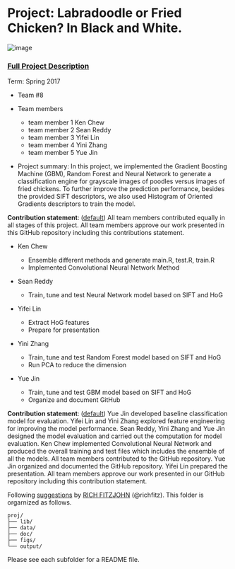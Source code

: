 # Project: Labradoodle or Fried Chicken? In Black and White. 
![image](figs/poodleKFC.jpg)

### [Full Project Description](doc/project3_desc.html)

Term: Spring 2017

+ Team #8
+ Team members
	+ team member 1 Ken Chew
	+ team member 2 Sean Reddy
	+ team member 3 Yifei Lin
	+ team member 4 Yini Zhang
	+ team member 5 Yue Jin

+ Project summary: In this project, we implemented the Gradient Boosting Machine (GBM), Random Forest and Neural Network to generate a classification engine for grayscale images of poodles versus images of fried chickens. To further improve the prediction performance, besides the provided SIFT descriptors, we also used Histogram of Oriented Gradients descriptors to train the model. 
	
**Contribution statement**: ([default](doc/a_note_on_contributions.md)) All team members contributed equally in all stages of this project. All team members approve our work presented in this GitHub repository including this contributions statement. 
+ Ken Chew
	+ Ensemble different methods and generate main.R, test.R, train.R
	+ Implemented Convolutional Neural Network Method

+ Sean Reddy
	+ Train, tune and test Neural Network model based on SIFT and HoG

+ Yifei Lin
	+ Extract HoG features
	+ Prepare for presentation

+ Yini Zhang
	+ Train, tune and test Random Forest model based on SIFT and HoG
	+ Run PCA to reduce the dimension

+ Yue Jin
	+ Train, tune and test GBM model based on SIFT and HoG
	+ Organize and document GitHub

**Contribution statement**: ([default](doc/a_note_on_contributions.md)) Yue Jin developed baseline classification model for evaluation. Yifei Lin and Yini Zhang explored feature engineering for improving the model performance. Sean Reddy, Yini Zhang and Yue Jin designed the model evaluation and carried out the computation for model evaluation. Ken Chew implemented Convolutional Neural Network and produced the overall training and test files which includes the ensemble of all the models. All team members contributed to the GitHub repository. Yue Jin organized and documented the GitHub repository. Yifei Lin prepared the presentation. All team members approve our work presented in our GitHub repository including this contribution statement.

Following [suggestions](http://nicercode.github.io/blog/2013-04-05-projects/) by [RICH FITZJOHN](http://nicercode.github.io/about/#Team) (@richfitz). This folder is orgarnized as follows.

```
proj/
├── lib/
├── data/
├── doc/
├── figs/
└── output/
```

Please see each subfolder for a README file.
